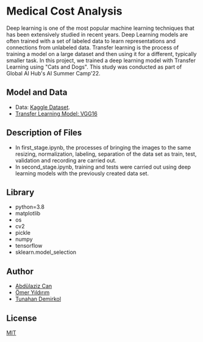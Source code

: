 # Medical Cost Analysis

Deep learning is one of the most popular machine learning techniques that has been extensively studied in recent years. Deep Learning models are often trained with a set of labeled data to learn representations and connections from unlabeled data. Transfer learning is the process of training a model on a large dataset and then using it for a different, typically smaller task. In this project, we trained a deep learning model with Transfer Learning using "Cats and Dogs". This study was conducted as part of Global AI Hub's AI Summer Camp'22.
 
## Model and Data

-   Data: [Kaggle Dataset](https://www.microsoft.com/en-us/download/details.aspx?id=54765).
-   [Transfer Learning Model: VGG16](https://www.tensorflow.org/api_docs/python/tf/keras/applications/vgg16/VGG16)

## Description of Files

- In first_stage.ipynb, the processes of bringing the images to the same resizing, normalization, labeling, separation of the data set as train, test, validation and recording are carried out.
- In second_stage.ipynb, training and tests were carried out using deep learning models with the previously created data set.

## Library
  - python=3.8
  - matplotlib
  - os
  - cv2
  - pickle
  - numpy
  - tensorflow
  - sklearn.model_selection


## Author 

- [Abdülaziz Can](https://github.com/abdulazizcan)
- [Ömer Yıldırım](https://github.com/omer-yildirim)
- [Tunahan Demirkol](https://github.com/TunahanDemirkol)

## License

[MIT](https://opensource.org/licenses/MIT)